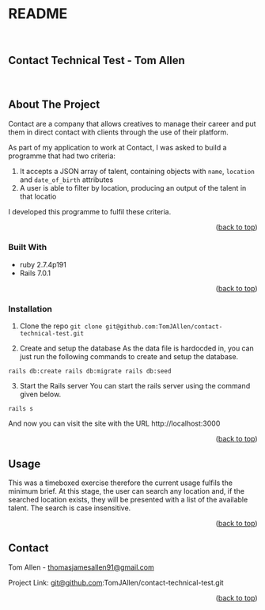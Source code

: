 # README

<!-- PROJECT LOGO -->
<br />
  <p align="center">
    <h2>Contact Technical Test - Tom Allen</h2>
    <br />
  </p>
</div>


<!-- ABOUT THE PROJECT -->
## About The Project

Contact are a company that allows creatives to manage their career and put them in direct contact with clients through the use of their platform. 

As part of my application to work at Contact, I was asked to build a programme that had two criteria:

1. It accepts a JSON array of talent, containing objects with `name`, `location` and `date_of_birth` attributes
2. A user is able to filter by location, producing an output of the talent in that locatio

I developed this programme to fulfil these criteria.


<p align="right">(<a href="#top">back to top</a>)</p>



### Built With

* ruby 2.7.4p191
* Rails 7.0.1 

<p align="right">(<a href="#top">back to top</a>)</p>



<!-- GETTING STARTED -->


### Installation

1. Clone the repo
`git clone git@github.com:TomJAllen/contact-technical-test.git`

2. Create and setup the database
As the data file is hardocded in, you can just run the following commands to create and setup the database.

`rails db:create
rails db:migrate
rails db:seed`

3. Start the Rails server
You can start the rails server using the command given below.

`rails s`

And now you can visit the site with the URL http://localhost:3000


<p align="right">(<a href="#top">back to top</a>)</p>



<!-- USAGE EXAMPLES -->
## Usage

This was a timeboxed exercise therefore the current usage fulfils the minimum brief. At this stage, the user can search any location and, if the searched location exists, they will be presented with a list of the available talent. The search is case insensitive.

<p align="right">(<a href="#top">back to top</a>)</p>



<!-- CONTACT -->
## Contact

Tom Allen - thomasjamesallen91@gmail.com

Project Link: git@github.com:TomJAllen/contact-technical-test.git 

<p align="right">(<a href="#top">back to top</a>)</p>



